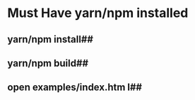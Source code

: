 # Must Have yarn/npm installed #

## yarn/npm install##
## yarn/npm build##
## open examples/index.htm l##
